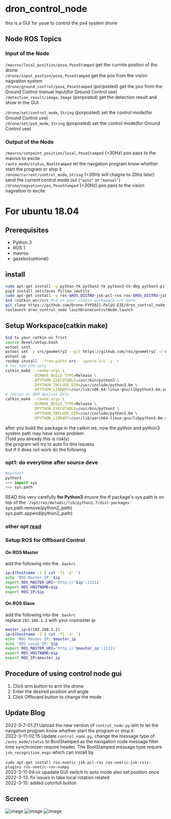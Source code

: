 # dron_control_node
this is a GUI for youe to control the px4 system drone
## Node ROS Topics
### Input of the Node
`/mavros/local_position/pose`, `PoseStamped` get the currnte postion of the drone               
`/drone/input_postion/pose`, `PoseStamped` get the pos from the vision nagvation system         
`/drone/ground_control/pose`, `PoseStamped` (porposted) get the pos from the Ground Control manual input(for Ground Control use)                
`/detection_result/image`, `Image` (porposted) get the detection result and show in the GUI

`/drone/set/control_mode`, `String` (porposted) set the control mode(for Ground Control use)                  
`/drone/set/px4_mode`, `String` (porposted) set the control mode(for Ground Control use)                      
### Output of the Node  
`/mavros/setpoint_position/local`, `PoseStamped` (>30Hz) pos pass to the mavros to excite       
`/auto_mode/status`, `BoolStamped` let the navgation program know whether start the program or stop it                       
`/drone/current/control_mode`, `String` (>30Hz will chagne to 20hz later) send the current control mode out (`"auto"` or `"manual"`)                       
`/drone/nagvation/pos`, `PoseStamped` (>30Hz) pos pass to the vision nagvation to excite

# For ubuntu 18.04
## Prerequisites
* Python 3
* ROS 1
* mavros
* gazebo(optional)
## install
```bash
sudo apt-get install -y python-tk python3-tk python3-tk-dbg python3-pil python3-pil.imagetk
pip3 install netifaces Pillow imutils
sudo apt-get install -y ros-$ROS_DISTRO-jsk-pcl-ros ros-$ROS_DISTRO-jsk-rviz-plugins ros-$ROS_DISTRO-ros-numpy
$cd <catkin_ws>/src #cd to your catkin workspace src here
git clone https://github.com/Drone-FYP2021-PolyU-EIE/dron_control_node.git
roslaunch dron_control_node lauchDroneControlNode.launch 
```
## Setup Workspace(catkin make)
```bash
$cd to your catkin ws frist
source devel/setup.bash
wstool init
wstool set -y src/geometry2 --git https://github.com/ros/geometry2 -v 0.6.5
wstool up
rosdep install --from-paths src --ignore-src -y -r
# for x86 CPU only
catkin_make --cmake-args \
            -DCMAKE_BUILD_TYPE=Release \
            -DPYTHON_EXECUTABLE=/usr/bin/python3 \
            -DPYTHON_INCLUDE_DIR=/usr/include/python3.6m \
            -DPYTHON_LIBRARY=/usr/lib/x86_64-linux-gnu/libpython3.6m.so
# jetson or ARM devices Only 
catkin_make --cmake-args \
            -DCMAKE_BUILD_TYPE=Release \
            -DPYTHON_EXECUTABLE=/usr/bin/python3 \
            -DPYTHON_INCLUDE_DIR=/usr/include/python3.6m \
            -DPYTHON_LIBRARY=/usr/lib/aarch64-linux-gnu/libpython3.6m.so
```
after you build the package in the catkin ws, now the python and python3 system path may have some problem    
(Told you already this is riskly)      
the program will try to auto fix this issuess  
but if it does not work do the following
### opt1: do everytime after source deve
```python
#python3
python3 
>>> import sys
>>> sys.path
```
READ this very carefully
**for Python3** enusre the tf package's sys path is on top of the `'/opt/ros/melodic/lib/python2.7/dist-packages'`
sys.path.remove(python2_path)                   
sys.path.append(python2_path)                   
### other opt [read](https://stackoverflow.com/questions/31414041/how-to-prepend-a-path-to-sys-path-in-python?answertab=votes)                  

### Setup ROS for Offboard Control
#### On ROS Master
add the following into the `.bashrc`                        
```bash
ip=$(hostname -I | cut -f1 -d' ')
echo 'ROS Master IP:'$ip
export ROS_MASTER_URI='http://'$ip':11311'
export ROS_HOSTNAME=$ip
export ROS_IP=$ip
```
#### On ROS Slave
add the following into the `.bashrc`   
replace `192.168.1.2` with your rosmaster ip    
```bash
master_ip=$(192.168.1.2)
ip=$(hostname -I | cut -f1 -d' ')
echo 'ROS Master IP:'$master_ip
echo 'ROS Local IP:'$ip
export ROS_MASTER_URI='http://'$master_ip':11311'
export ROS_HOSTNAME=$ip
export ROS_IP=$master_ip
```

## Procedure of using control node gui
1. Click arm button to arm the drone
2. Enter the desired position and angle
3. Click Offboard button to change the mode

## Update Blog
2022-3-7-01:21 Upload the new version of `control_node.py` aim to let the navgation program know whether start the program or stop it <br />
2022-3-11-02:15 Update `control_node.py`, change the message type of `/auto_mode/status` to BoolStamped as the navigation node message filter time synchronizer require header. The BoolStamped message type require `jsk_recognition_msgs` which can install by  <br />                        
`sudo apt-get install ros-noetic-jsk-pcl-ros ros-noetic-jsk-rviz-plugins ros-noetic-ros-numpy`              
2022-3-11-04:xx upadate GUI switch to auto mode also set position once              
2022-3-13: fix issues in take local rotation related          
2022-3-15: added colorfull button

## Screen
![image](https://user-images.githubusercontent.com/45313904/160270885-29227eef-3b75-47e8-a2c8-ec4a1acfe1b0.png)
![image](https://user-images.githubusercontent.com/45313904/160272915-c6def331-d825-4f6c-af4b-eeddae91650c.png)
![image](https://user-images.githubusercontent.com/45313904/161622382-4498c14f-d986-4040-a0fc-77b88f0c1557.png)

